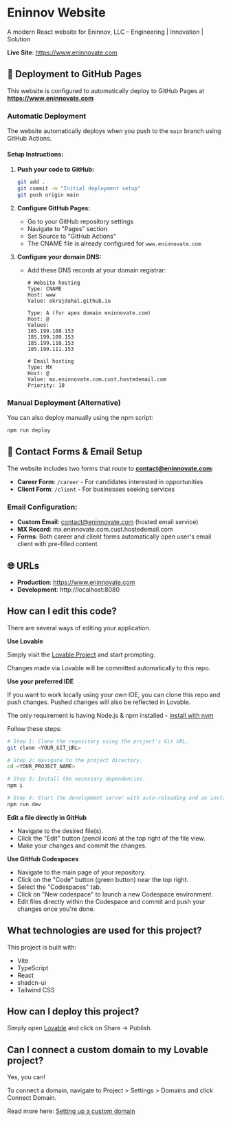 # Eninnov Website

A modern React website for Eninnov, LLC - Engineering | Innovation | Solution

**Live Site**: https://www.eninnovate.com

## 🚀 Deployment to GitHub Pages

This website is configured to automatically deploy to GitHub Pages at **https://www.eninnovate.com**

### Automatic Deployment

The website automatically deploys when you push to the `main` branch using GitHub Actions.

#### Setup Instructions:

1. **Push your code to GitHub:**
   ```bash
   git add .
   git commit -m "Initial deployment setup"
   git push origin main
   ```

2. **Configure GitHub Pages:**
   - Go to your GitHub repository settings
   - Navigate to "Pages" section
   - Set Source to "GitHub Actions"
   - The CNAME file is already configured for `www.eninnovate.com`

3. **Configure your domain DNS:**
   - Add these DNS records at your domain registrar:
     ```
     # Website hosting
     Type: CNAME
     Host: www
     Value: ekrajdahal.github.io
     
     Type: A (for apex domain eninnovate.com)
     Host: @
     Values: 
     185.199.108.153
     185.199.109.153
     185.199.110.153
     185.199.111.153
     
     # Email hosting
     Type: MX
     Host: @
     Value: mx.eninnovate.com.cust.hostedemail.com
     Priority: 10
     ```

### Manual Deployment (Alternative)

You can also deploy manually using the npm script:

```bash
npm run deploy
```

## 📧 Contact Forms & Email Setup

The website includes two forms that route to **contact@eninnovate.com**:

- **Career Form**: `/career` - For candidates interested in opportunities
- **Client Form**: `/client` - For businesses seeking services

### Email Configuration:
- **Custom Email**: contact@eninnovate.com (hosted email service)
- **MX Record**: mx.eninnovate.com.cust.hostedemail.com
- **Forms**: Both career and client forms automatically open user's email client with pre-filled content

## 🌐 URLs

- **Production**: https://www.eninnovate.com
- **Development**: http://localhost:8080

## How can I edit this code?

There are several ways of editing your application.

**Use Lovable**

Simply visit the [Lovable Project](https://lovable.dev/projects/bb8f7cbb-e76b-4f15-a2b1-4cee58507e6e) and start prompting.

Changes made via Lovable will be committed automatically to this repo.

**Use your preferred IDE**

If you want to work locally using your own IDE, you can clone this repo and push changes. Pushed changes will also be reflected in Lovable.

The only requirement is having Node.js & npm installed - [install with nvm](https://github.com/nvm-sh/nvm#installing-and-updating)

Follow these steps:

```sh
# Step 1: Clone the repository using the project's Git URL.
git clone <YOUR_GIT_URL>

# Step 2: Navigate to the project directory.
cd <YOUR_PROJECT_NAME>

# Step 3: Install the necessary dependencies.
npm i

# Step 4: Start the development server with auto-reloading and an instant preview.
npm run dev
```

**Edit a file directly in GitHub**

- Navigate to the desired file(s).
- Click the "Edit" button (pencil icon) at the top right of the file view.
- Make your changes and commit the changes.

**Use GitHub Codespaces**

- Navigate to the main page of your repository.
- Click on the "Code" button (green button) near the top right.
- Select the "Codespaces" tab.
- Click on "New codespace" to launch a new Codespace environment.
- Edit files directly within the Codespace and commit and push your changes once you're done.

## What technologies are used for this project?

This project is built with:

- Vite
- TypeScript
- React
- shadcn-ui
- Tailwind CSS

## How can I deploy this project?

Simply open [Lovable](https://lovable.dev/projects/bb8f7cbb-e76b-4f15-a2b1-4cee58507e6e) and click on Share -> Publish.

## Can I connect a custom domain to my Lovable project?

Yes, you can!

To connect a domain, navigate to Project > Settings > Domains and click Connect Domain.

Read more here: [Setting up a custom domain](https://docs.lovable.dev/tips-tricks/custom-domain#step-by-step-guide)
